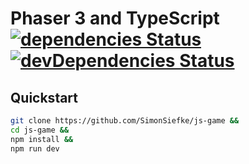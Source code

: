 # Phaser 3 and TypeScript [![dependencies Status](https://david-dm.org/SimonSiefke/js-game/status.svg)](https://david-dm.org/SimonSiefke/js-game) [![devDependencies Status](https://david-dm.org/SimonSiefke/js-game/dev-status.svg)](https://david-dm.org/SimonSiefke/js-game?type=dev)

## Quickstart

```bash
git clone https://github.com/SimonSiefke/js-game &&
cd js-game &&
npm install &&
npm run dev
```
